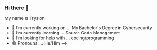 ### Hi there 👋

My name is Tryston

- 🔭 I’m currently working on ... My Bachelor's Degree in Cybersecurity
- 🌱 I’m currently learning ... Source Code Management
- 🤔 I’m looking for help with ... coding/programming
- 😄 Pronouns: ... He/Him
-->
